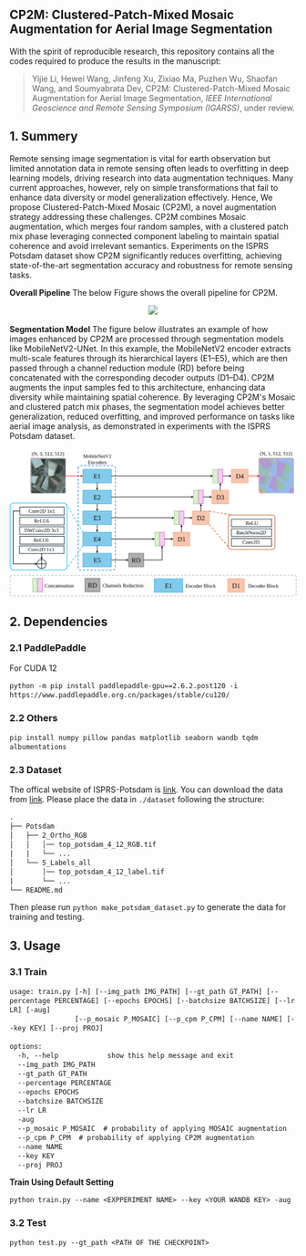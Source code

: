 ## CP2M: Clustered-Patch-Mixed Mosaic Augmentation for Aerial Image Segmentation

With the spirit of reproducible research, this repository contains all the codes required to produce the results in the manuscript: 

> Yijie Li, Hewei Wang, Jinfeng Xu, Zixiao Ma, Puzhen Wu, Shaofan Wang, and Soumyabrata Dev, CP2M: Clustered-Patch-Mixed Mosaic Augmentation for Aerial Image Segmentation, *IEEE International Geoscience and Remote Sensing Symposium (IGARSS)*, under review.


## 1. Summery

Remote sensing image segmentation is vital for earth observation but limited annotation data in remote sensing often leads to overfitting in deep learning models, driving research into data augmentation techniques. Many current approaches, however, rely on simple transformations that fail to enhance data diversity or model generalization effectively. Hence, We propose Clustered-Patch-Mixed Mosaic (CP2M), a novel augmentation strategy addressing these challenges. CP2M combines Mosaic augmentation, which merges four random samples, with a clustered patch mix phase leveraging connected component labeling to maintain spatial coherence and avoid irrelevant semantics. Experiments on the ISPRS Potsdam dataset show CP2M significantly reduces overfitting, achieving state-of-the-art segmentation accuracy and robustness for remote sensing tasks.


**Overall Pipeline**
The below Figure shows the overall pipeline for CP2M.
<div align=center><img src="./assets/cp2m.svg?raw=true" width="700"/></div>

**Segmentation Model**
The figure below illustrates an example of how images enhanced by CP2M are processed through segmentation models like MobileNetV2-UNet. In this example, the MobileNetV2 encoder extracts multi-scale features through its hierarchical layers (E1–E5), which are then passed through a channel reduction module (RD) before being concatenated with the corresponding decoder outputs (D1–D4). CP2M augments the input samples fed to this architecture, enhancing data diversity while maintaining spatial coherence. By leveraging CP2M's Mosaic and clustered patch mix phases, the segmentation model achieves better generalization, reduced overfitting, and improved performance on tasks like aerial image analysis, as demonstrated in experiments with the ISPRS Potsdam dataset.

<div align=center><img src="./assets/cp2m-unet.svg?raw=true" width="700"/></div>

## 2. Dependencies

### 2.1 PaddlePaddle

For CUDA 12

```
python -m pip install paddlepaddle-gpu==2.6.2.post120 -i https://www.paddlepaddle.org.cn/packages/stable/cu120/
```

### 2.2 Others

```
pip install numpy pillow pandas matplotlib seaborn wandb tqdm albumentations
```

### 2.3 Dataset

The offical website of ISPRS-Potsdam is [link](https://www.isprs.org/education/benchmarks/UrbanSemLab/2d-sem-label-potsdam.aspx). You can download the data from [link](https://www.isprs.org/education/benchmarks/UrbanSemLab/default.aspx). Please place the data in `./dataset` following the structure:

```
.
├── Potsdam
│   ├── 2_Ortho_RGB
│   │   │── top_potsdam_4_12_RGB.tif
|   |   └── ...
│   └── 5_Labels_all
│       │── top_potsdam_4_12_label.tif
|       └── ...
└── README.md
```

Then please run `python make_potsdam_dataset.py` to generate the data for training and testing.

## 3. Usage

### 3.1 Train

```
usage: train.py [-h] [--img_path IMG_PATH] [--gt_path GT_PATH] [--percentage PERCENTAGE] [--epochs EPOCHS] [--batchsize BATCHSIZE] [--lr LR] [-aug]
                [--p_mosaic P_MOSAIC] [--p_cpm P_CPM] [--name NAME] [--key KEY] [--proj PROJ]

options:
  -h, --help            show this help message and exit
  --img_path IMG_PATH  
  --gt_path GT_PATH
  --percentage PERCENTAGE
  --epochs EPOCHS
  --batchsize BATCHSIZE
  --lr LR
  -aug
  --p_mosaic P_MOSAIC  # probability of applying MOSAIC augmentation
  --p_cpm P_CPM  # probability of applying CP2M augmentation
  --name NAME
  --key KEY
  --proj PROJ
```

**Train Using Default Setting**

```
python train.py --name <EXPPERIMENT NAME> --key <YOUR WANDB KEY> -aug
```

### 3.2 Test

```
python test.py --gt_path <PATH OF THE CHECKPOINT>
```


